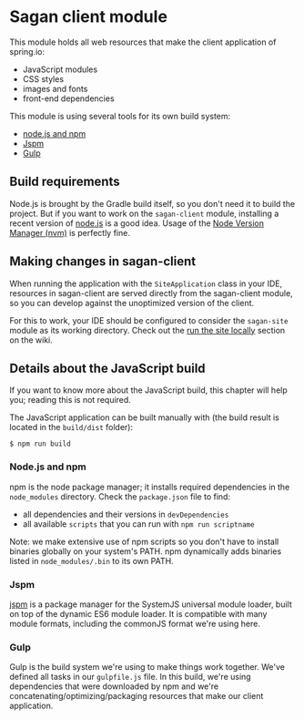 # Sagan client module

This module holds all web resources that make the client application of spring.io:

* JavaScript modules
* CSS styles
* images and fonts
* front-end dependencies

This module is using several tools for its own build system:

* [node.js and npm](https://nodejs.org)
* [Jspm](https://jspm.io)
* [Gulp](https://gulpjs.com)

## Build requirements

Node.js is brought by the Gradle build itself, so you don't need it to build the project.
But if you want to work on the `sagan-client` module, installing a recent version of [node.js](https://nodejs.org)
is a good idea. Usage of the [Node Version Manager (nvm)](https://github.com/creationix/nvm) is perfectly fine.

## Making changes in sagan-client

When running the application with the `SiteApplication` class in your IDE, resources in sagan-client are served
directly from the sagan-client module, so you can develop against the unoptimized version of the client.

For this to work, your IDE should be configured to consider the `sagan-site` module as its working directory. Check out
the [run the site locally](https://github.com/spring-io/sagan/wiki/Run-the-site-locally) section on the wiki.

## Details about the JavaScript build

If you want to know more about the JavaScript build, this chapter will help you; reading this is not required.

The JavaScript application can be built manually with (the build result is located in the `build/dist` folder):

```
$ npm run build
```

### Node.js and npm

npm is the node package manager; it installs required dependencies in the `node_modules` directory.
Check the `package.json` file to find:

- all dependencies and their versions in `devDependencies`
- all available `scripts` that you can run with `npm run scriptname`

Note: we make extensive use of npm scripts so you don't have to install binaries globally on your system's PATH.
npm dynamically adds binaries listed in `node_modules/.bin` to its own PATH.

### Jspm

[jspm](https://jspm.io) is a package manager for the SystemJS universal module loader, built on top of the
dynamic ES6 module loader. It is compatible with many module formats, including the commonJS format we're using here.

### Gulp

Gulp is the build system we're using to make things work together.
We've defined all tasks in our `gulpfile.js` file.
In this build, we're using dependencies that were downloaded by npm and we're concatenating/optimizing/packaging
resources that make our client application.